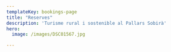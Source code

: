 ```yaml
---
templateKey: bookings-page
title: "Reserves"
description: 'Turisme rural i sostenible al Pallars Sobirà'
hero:
  image: /images/DSC01567.jpg

---
```


